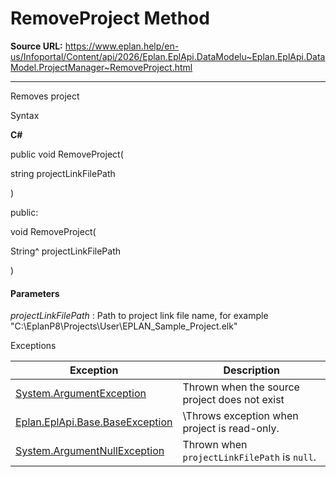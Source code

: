 # RemoveProject Method

**Source URL:** https://www.eplan.help/en-us/Infoportal/Content/api/2026/Eplan.EplApi.DataModelu~Eplan.EplApi.DataModel.ProjectManager~RemoveProject.html

---

Removes project

Syntax

**C#**



public void RemoveProject( 

   string projectLinkFilePath

)

public:

void RemoveProject( 

   String^ projectLinkFilePath

)


#### Parameters

*projectLinkFilePath*
:   Path to project link file name, for example "C\:\\EplanP8\\Projects\\User\\EPLAN\_Sample\_Project.elk"

Exceptions

| Exception | Description |
| --- | --- |
| [System.ArgumentException](#) | Thrown when the source project does not exist |
| [Eplan.EplApi.Base.BaseException](Eplan.EplApi.Baseu~Eplan.EplApi.Base.BaseException.html) | \Throws exception when project is read\-only. |
| [System.ArgumentNullException](#) | Thrown when `projectLinkFilePath` is `null`. |
